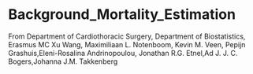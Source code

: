# Background_Mortality_Estimation
From Department of Cardiothoracic Surgery, Department of Biostatistics, Erasmus MC
Xu Wang, Maximiliaan L. Notenboom, Kevin M. Veen, Pepijn Grashuis,Eleni-Rosalina Andrinopoulou, Jonathan R.G. Etnel,Ad J. J. C. Bogers,Johanna J.M. Takkenberg

